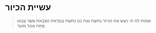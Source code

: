 # עשיית הכיור

> שמות לח ח: וַיַּעַשׂ אֵת הַכִּיּוֹר נְחֹשֶׁת וְאֵת כַּנּוֹ נְחֹשֶׁת בְּמַרְאֹת הַצֹּבְאֹת אֲשֶׁר צָבְאוּ פֶּתַח אֹהֶל מוֹעֵד. 
 

